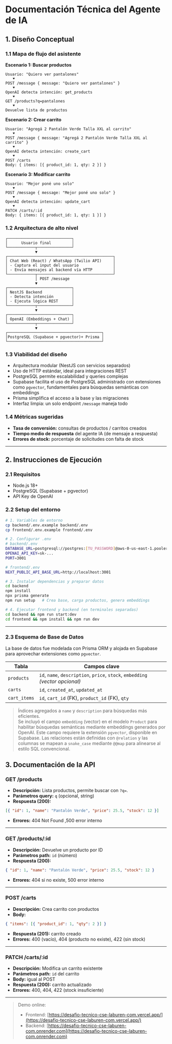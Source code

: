 # Documentación Técnica del Agente de IA

## 1. Diseño Conceptual

### 1.1 Mapa de flujo del asistente

**Escenario 1: Buscar productos**

```
Usuario: "Quiero ver pantalones"
   ⯆
POST /message { message: "Quiero ver pantalones" }
   ⯆
OpenAI detecta intención: get_products
   ⯆
GET /products?q=pantalones
   ⯆
Devuelve lista de productos
```

**Escenario 2: Crear carrito**

```
Usuario: "Agregá 2 Pantalón Verde Talla XXL al carrito"
   ⯆
POST /message { message: "Agregá 2 Pantalón Verde Talla XXL al carrito" }
   ⯆
OpenAI detecta intención: create_cart
   ⯆
POST /carts
Body: { items: [{ product_id: 1, qty: 2 }] }
```

**Escenario 3: Modificar carrito**

```
Usuario: "Mejor poné uno solo"
   ⯆
POST /message { message: "Mejor poné uno solo" }
   ⯆
OpenAI detecta intención: update_cart
   ⯆
PATCH /carts/:id
Body: { items: [{ product_id: 1, qty: 1 }] }
```

### 1.2 Arquitectura de alto nivel

```
┌────────────────────────────┐
│      Usuario final         │
└────────────┬───────────────┘
             ▼
┌──────────────────────────────────────────────┐
│ Chat Web (React) / WhatsApp (Twilio API)     │
│ - Captura el input del usuario               │
│ - Envía mensajes al backend vía HTTP         │
└────────────┬─────────────────────────────────┘
             │ POST /message
             ▼
┌────────────────────────────┐
│ NestJS Backend             │
│ - Detecta intención        │
│ - Ejecuta lógica REST      │
└────────────┬───────────────┘
             ▼
┌────────────────────────────┐
│ OpenAI (Embeddings + Chat) │
└────────────┬───────────────┘
             ▼
┌─────────────────────────────────────────┐
│PostgreSQL (Supabase + pgvector)+ Prisma │
└─────────────────────────────────────────┘
```

### 1.3 Viabilidad del diseño

- Arquitectura modular (NestJS con servicios separados)
- Uso de HTTP estándar, ideal para integraciones REST
- PostgreSQL permite escalabilidad y queries complejas
- Supabase facilita el uso de PostgreSQL administrado con extensiones como `pgvector`, fundamentales para búsquedas semánticas con embeddings
- Prisma simplifica el acceso a la base y las migraciones
- Interfaz limpia: un solo endpoint `/message` maneja todo

### 1.4 Métricas sugeridas

- **Tasa de conversión:** consultas de productos / carritos creados
- **Tiempo medio de respuesta** del agente IA (de mensaje a respuesta)
- **Errores de stock:** porcentaje de solicitudes con falta de stock

---

## 2. Instrucciones de Ejecución

### 2.1 Requisitos

- Node.js 18+
- PostgreSQL (Supabase + pgvector)
- API Key de OpenAI

### 2.2 Setup del entorno

```bash
# 1. Variables de entorno
cp backend/.env.example backend/.env
cp frontend/.env.example frontend/.env

# 2. Configurar .env
# backend/.env
DATABASE_URL=postgresql://postgres:[TU_PASSWORD]@aws-0-us-east-1.pooler.supabase.com:5432/postgres
OPENAI_API_KEY=sk-...
PORT=3001

# frontend/.env
NEXT_PUBLIC_API_BASE_URL=http://localhost:3001

# 3. Instalar dependencias y preparar datos
cd backend
npm install
npx prisma generate
npm run setup   # Crea base, carga productos, genera embeddings

# 4. Ejecutar frontend y backend (en terminales separadas)
cd backend && npm run start:dev
cd frontend && npm install && npm run dev
```

---

### 2.3 Esquema de Base de Datos

La base de datos fue modelada con Prisma ORM y alojada en Supabase para aprovechar extensiones como `pgvector`.

| Tabla        | Campos clave                                                                   |
| ------------ | ------------------------------------------------------------------------------ |
| `products`   | `id`, `name`, `description`, `price`, `stock`, `embedding` _(vector opcional)_ |
| `carts`      | `id`, `created_at`, `updated_at`                                               |
| `cart_items` | `id`, `cart_id` (FK), `product_id` (FK), `qty`                                 |

> Índices agregados a `name` y `description` para búsquedas más eficientes.  
> Se incluyó el campo `embedding` (vector) en el modelo `Product` para habilitar búsquedas semánticas mediante embeddings generados por OpenAI. Este campo requiere la extensión `pgvector`, disponible en Supabase.
> Las relaciones están definidas con `@relation` y las columnas se mapean a `snake_case` mediante `@@map` para alinearse al estilo SQL convencional.

## 3. Documentación de la API

### GET /products

- **Descripción:** Lista productos, permite buscar con `?q=`.
- **Parámetros query:** `q` (opcional, string)
- **Respuesta (200):**

```json
[{ "id": 1, "name": "Pantalón Verde", "price": 25.5, "stock": 12 }]
```

- **Errores:** 404 Not Found ,500 error interno

---

### GET /products/:id

- **Descripción:** Devuelve un producto por ID
- **Parámetros path:** `id` (número)
- **Respuesta (200):**

```json
{ "id": 1, "name": "Pantalón Verde", "price": 25.5, "stock": 12 }
```

- **Errores:** 404 si no existe, 500 error interno

---

### POST /carts

- **Descripción:** Crea carrito con productos
- **Body:**

```json
{ "items": [{ "product_id": 1, "qty": 2 }] }
```

- **Respuesta (201):** carrito creado
- **Errores:** 400 (vacío), 404 (producto no existe), 422 (sin stock)

---

### PATCH /carts/\:id

- **Descripción:** Modifica un carrito existente
- **Parámetros path:** `id` del carrito
- **Body:** igual al POST
- **Respuesta (200):** carrito actualizado
- **Errores:** 400, 404, 422 (stock insuficiente)

---

> Demo online:
>
> - Frontend: [https://desafio-tecnico-cse-laburen-com.vercel.app/](https://desafio-tecnico-cse-laburen-com.vercel.app/)
> - Backend: [https://desafio-tecnico-cse-laburen-com.onrender.com](https://desafio-tecnico-cse-laburen-com.onrender.com)
